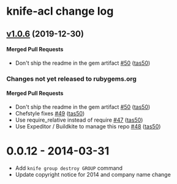 # knife-acl change log
<!-- latest_release 1.0.6 -->
## [v1.0.6](https://github.com/chef/knife-acl/tree/v1.0.6) (2019-12-30)

#### Merged Pull Requests
- Don&#39;t ship the readme in the gem artifact [#50](https://github.com/chef/knife-acl/pull/50) ([tas50](https://github.com/tas50))
<!-- latest_release -->

<!-- release_rollup since=1.0.3 -->
### Changes not yet released to rubygems.org

#### Merged Pull Requests
- Don&#39;t ship the readme in the gem artifact [#50](https://github.com/chef/knife-acl/pull/50) ([tas50](https://github.com/tas50)) <!-- 1.0.6 -->
- Chefstyle fixes [#49](https://github.com/chef/knife-acl/pull/49) ([tas50](https://github.com/tas50)) <!-- 1.0.5 -->
- Use require_relative instead of require [#47](https://github.com/chef/knife-acl/pull/47) ([tas50](https://github.com/tas50)) <!-- 1.0.4 -->
- Use Expeditor / Buildkite to manage this repo [#48](https://github.com/chef/knife-acl/pull/48) ([tas50](https://github.com/tas50)) <!-- 1.0.3 -->
<!-- release_rollup -->

<!-- latest_stable_release -->
<!-- latest_stable_release -->
# 0.0.12 - 2014-03-31
- Add `knife group destroy GROUP` command
- Update copyright notice for 2014 and company name change